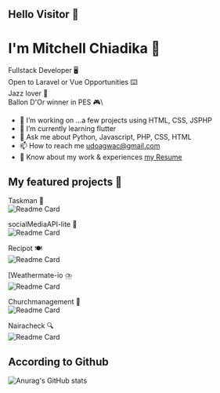 ## Hello Visitor 👋

# I'm Mitchell Chiadika 🎴

Fullstack Developer 🖥️\
Open to Laravel or Vue Opportunities ⌨️\
Jazz lover 🎸\
Ballon D'Or winner in PES 🎮\

*  🔭 I’m working on ...a few projects using HTML, CSS, JSPHP
*  🌱 I’m currently learning flutter
*  💬 Ask me about  Python, Javascript, PHP, CSS, HTML
*  📫 How to reach me  udoagwac@gmail.com
*  📄 Know about my work & experiences [my Resume](https://docs.google.com/document/d/1nvkCjo8hFv_o3N7SxoM2S1_6tysmHPrI62MlScCOTN0/edit?usp=sharing)

## My featured projects 🚀

Taskman 🧩\
![Readme Card](https://github-readme-stats.vercel.app/api/pin/?username=CodeTemplar99&repo=laravel-taskmanager)

socialMediaAPI-lite 💬\
![Readme Card](https://github-readme-stats.vercel.app/api/pin/?username=CodeTemplar99&repo=socialMediaAPI-lite)

Recipot 🍽️\
![Readme Card](https://github-readme-stats.vercel.app/api/pin/?username=CodeTemplar99&repo=Recipot)

[Weathermate-io ⛈️\
![Readme Card](https://github-readme-stats.vercel.app/api/pin/?username=CodeTemplar99&repo=weathermate)

Churchmanagement 📝\
![Readme Card](https://github-readme-stats.vercel.app/api/pin/?username=CodeTemplar99&repo=DBM)

Nairacheck 🔍\
![Readme Card](https://github-readme-stats.vercel.app/api/pin/?username=CodeTemplar99&repo=weathermate)


## According to Github
![Anurag's GitHub stats](https://github-readme-stats.vercel.app/api?username=CodeTemplar99&theme=calm&show_icons=true&count_private=true)

